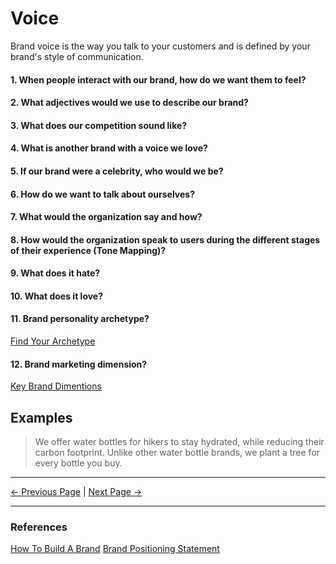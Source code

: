 # Voice

Brand voice is the way you talk to your customers and is defined by your brand's style of communication.

#### 1. When people interact with our brand, how do we want them to feel?

#### 2. What adjectives would we use to describe our brand?

#### 3. What does our competition sound like?

#### 4. What is another brand with a voice we love?

#### 5. If our brand were a celebrity, who would we be?

#### 6. How do we want to talk about ourselves?

#### 7. What would the organization say and how?

#### 8. How would the organization speak to users during the different stages of their experience (Tone Mapping)?

#### 9. What does it hate?

#### 10. What does it love?

#### 11. Brand personality archetype?

[Find Your Archetype](https://www.kayeputnam.com/brand-archetypes/)

#### 12. Brand marketing dimension?

[Key Brand Dimentions](https://imagibrand.com/5-key-dimensions-brand-personality/)

## Examples

> We offer water bottles for hikers to stay hydrated, while reducing their carbon footprint. Unlike other water bottle brands, we plant a tree for every bottle you buy.

<hr/>

[<- Previous Page](./positioning.html)
|
[Next Page ->](./messaging.html)

<hr/>

### References

[How To Build A Brand](https://www.shopify.com/blog/how-to-build-a-brand)
[Brand Positioning Statement](https://www.risefuel.com/blog/what-is-a-positioning-statement)
